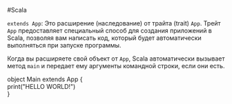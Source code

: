 #Scala 

`extends App`: Это расширение (наследование) от трайта (trait) `App`. Трейт `App` предоставляет специальный способ для создания приложений в Scala, позволяя вам написать код, который будет автоматически выполняться при запуске программы.
    

Когда вы расширяете свой объект от `App`, Scala автоматически вызывает метод `main` и передает ему аргументы командной строки, если они есть.

object Main extends App {  
    print("HELLO WORLD!")  
}
